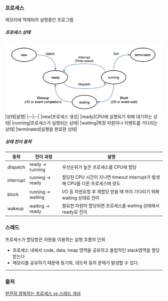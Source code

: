 ### 프로세스
메모리에 적재되어 실행중인 프로그램

##### 프로세스 상태
![process_state](../image/process_state.png)
|상태|설명|
|--|--|
|new|프로세스 생성|
|ready|CPU에 실행되기 위해 대기하는 상태|
|running|프로세스가 실행되는 상태|
|waiting|특정 자원이나 이벤트를 기다리는 상태|
|terminated|실행을 완료한 상태|

##### 상태 전이 동작
|동작|전이 과정|설명|
|--|--|--|
|dispatch|ready -> running|우선순위가 높은 프로세스를 CPU에 할당|
|interrupt|running -> ready|할당된 CPU 시간이 지나면 timeout interrupt가 발생해 CPU를 다른 프로세스에 양도|
|block|running -> waiting|I/O 등 자원요청 후 재할당 받을 때 까지 기다리기 위해 waiting 상태로 전이|
|wakeup|waiting -> ready|필요한 자원이 할당되면 프로세스를 waiting 상태에서 ready로 전이|

### 스레드
프로세스가 할당받은 자원을 이용하는 실행 흐름의 단위
- 프로세스 내에서 code, data, heap 영역을 공유하고 돌립적인 stack영역을 할당받는다
- 메모리를 공유하기 때문에 동기화, 데드락 등의 문제가 발생할 수 있다.


---
### 출처
[완전히 정복하는 프로세스 vs 스레드 개념](https://inpa.tistory.com/entry/%F0%9F%91%A9%E2%80%8D%F0%9F%92%BB-%ED%94%84%EB%A1%9C%EC%84%B8%EC%8A%A4-%E2%9A%94%EF%B8%8F-%EC%93%B0%EB%A0%88%EB%93%9C-%EC%B0%A8%EC%9D%B4)